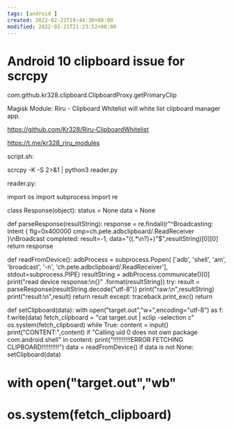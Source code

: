 ```yaml
---
tags: [android ]
created: 2022-02-21T19:44:30+08:00
modified: 2022-02-21T21:23:52+08:00
---
```


# Android 10 clipboard issue for scrcpy

com.github.kr328.clipboard.ClipboardProxy.getPrimaryClip

Magisk Module:
Riru - Clipboard Whitelist
will white list clipboard manager app.

https://github.com/Kr328/Riru-ClipboardWhitelist

https://t.me/kr328_riru_modules

script.sh:

scrcpy -K -S 2>&1 | python3 reader.py

reader.py:

import os
import subprocess
import re

class Response(object):
    status = None
    data = None


def parseResponse(resultString):
    response = re.findall(r"^Broadcasting: Intent { flg=0x400000 cmp=ch.pete.adbclipboard/.ReadReceiver }\nBroadcast completed: result=-1, data=\"((.*\n?)+)\"$",resultString)[0][0]
    return response

def readFromDevice():
    adbProcess = subprocess.Popen(
        ['adb',
            'shell', 'am',
            'broadcast',
            '-n', 'ch.pete.adbclipboard/.ReadReceiver'],
        stdout=subprocess.PIPE)
    resultString = adbProcess.communicate()[0]
    print("read device response:\n{}"
              .format(resultString))
    try:
        result = parseResponse(resultString.decode("utf-8"))
        print("raw:\n",resultString)
        print("result:\n",result)
        return result
    except:
        traceback.print_exc()
    return


def setClipboard(data):
    with open("target.out","w+",encoding="utf-8") as f:
        f.write(data)
    fetch_clipboard = "cat target.out | xclip -selection c" 
    os.system(fetch_clipboard)
while True:
    content = input()
    print("CONTENT:",content)
    if "Calling uid 0 does not own package com.android.shell" in content:
        print("!!!!!!!!!!ERROR FETCHING CLIPBOARD!!!!!!!!!!")
        data = readFromDevice()
        if data is not None:
            setClipboard(data)
#        with open("target.out","wb"
#        os.system(fetch_clipboard)
